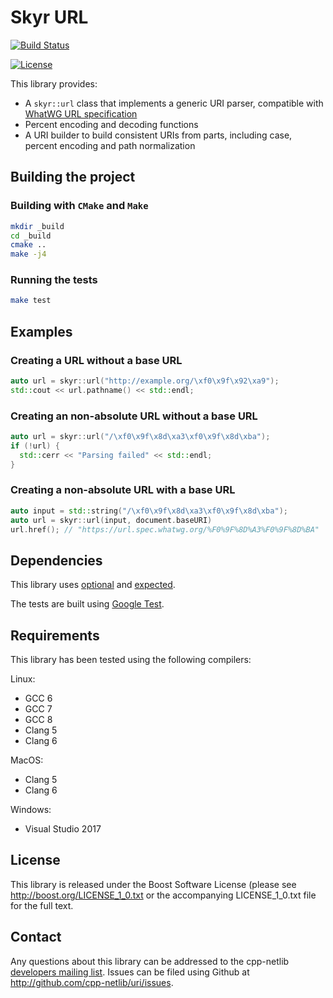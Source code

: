 # Skyr URL

[![Build Status](
    https://travis-ci.org/cpp-netlib/uri.png?branch=master "Build Status")](
    https://travis-ci.org/cpp-netlib/uri)

[![License](
    https://img.shields.io/badge/license-boost-blue.svg "License")](
    https://github.com/cpp-netlib/uri/blob/master/LICENSE_1_0.txt)

This library provides:

* A ``skyr::url`` class that implements a generic URI parser,
  compatible with [WhatWG URL specification](https://url.spec.whatwg.org/#url-class)
* Percent encoding and decoding functions
* A URI builder to build consistent URIs from parts, including
  case, percent encoding and path normalization


## Building the project

### Building with `CMake` and `Make`

```bash
mkdir _build
cd _build
cmake ..
make -j4
```

### Running the tests

```bash
make test
```

## Examples

### Creating a URL without a base URL

```c++
auto url = skyr::url("http://example.org/\xf0\x9f\x92\xa9");
std::cout << url.pathname() << std::endl;
```

### Creating an non-absolute URL without a base URL

```c++
auto url = skyr::url("/\xf0\x9f\x8d\xa3\xf0\x9f\x8d\xba");
if (!url) {
  std::cerr << "Parsing failed" << std::endl;
}
```

### Creating a non-absolute URL with a base URL

```c++
auto input = std::string("/\xf0\x9f\x8d\xa3\xf0\x9f\x8d\xba");
auto url = skyr::url(input, document.baseURI)
url.href(); // "https://url.spec.whatwg.org/%F0%9F%8D%A3%F0%9F%8D%BA"
```

## Dependencies

This library uses [optional](https://github.com/TartanLlama/optional)
and [expected](https://github.com/TartanLlama/expected).

The tests are built using [Google Test](https://github.com/google/googletest).

## Requirements

This library has been tested using the following compilers:

Linux:

* GCC 6
* GCC 7
* GCC 8
* Clang 5
* Clang 6

MacOS:

* Clang 5
* Clang 6

Windows:

* Visual Studio 2017

## License

This library is released under the Boost Software License (please see
http://boost.org/LICENSE_1_0.txt or the accompanying LICENSE_1_0.txt
file for the full text.

## Contact

Any questions about this library can be addressed to the cpp-netlib
[developers mailing list]. Issues can be filed using Github at
http://github.com/cpp-netlib/uri/issues.

[developers mailing list]: cpp-netlib@googlegroups.com

